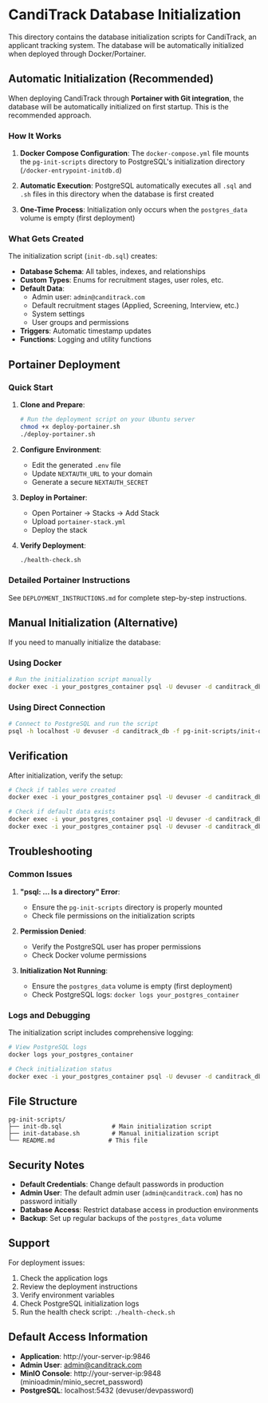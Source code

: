 # CandiTrack Database Initialization

This directory contains the database initialization scripts for CandiTrack, an applicant tracking system. The database will be automatically initialized when deployed through Docker/Portainer.

## Automatic Initialization (Recommended)

When deploying CandiTrack through **Portainer with Git integration**, the database will be automatically initialized on first startup. This is the recommended approach.

### How It Works

1. **Docker Compose Configuration**: The `docker-compose.yml` file mounts the `pg-init-scripts` directory to PostgreSQL's initialization directory (`/docker-entrypoint-initdb.d`)

2. **Automatic Execution**: PostgreSQL automatically executes all `.sql` and `.sh` files in this directory when the database is first created

3. **One-Time Process**: Initialization only occurs when the `postgres_data` volume is empty (first deployment)

### What Gets Created

The initialization script (`init-db.sql`) creates:

- **Database Schema**: All tables, indexes, and relationships
- **Custom Types**: Enums for recruitment stages, user roles, etc.
- **Default Data**:
  - Admin user: `admin@canditrack.com`
  - Default recruitment stages (Applied, Screening, Interview, etc.)
  - System settings
  - User groups and permissions
- **Triggers**: Automatic timestamp updates
- **Functions**: Logging and utility functions

## Portainer Deployment

### Quick Start

1. **Clone and Prepare**:
   ```bash
   # Run the deployment script on your Ubuntu server
   chmod +x deploy-portainer.sh
   ./deploy-portainer.sh
   ```

2. **Configure Environment**:
   - Edit the generated `.env` file
   - Update `NEXTAUTH_URL` to your domain
   - Generate a secure `NEXTAUTH_SECRET`

3. **Deploy in Portainer**:
   - Open Portainer → Stacks → Add Stack
   - Upload `portainer-stack.yml`
   - Deploy the stack

4. **Verify Deployment**:
   ```bash
   ./health-check.sh
   ```

### Detailed Portainer Instructions

See `DEPLOYMENT_INSTRUCTIONS.md` for complete step-by-step instructions.

## Manual Initialization (Alternative)

If you need to manually initialize the database:

### Using Docker

```bash
# Run the initialization script manually
docker exec -i your_postgres_container psql -U devuser -d canditrack_db < pg-init-scripts/init-db.sql
```

### Using Direct Connection

```bash
# Connect to PostgreSQL and run the script
psql -h localhost -U devuser -d canditrack_db -f pg-init-scripts/init-db.sql
```

## Verification

After initialization, verify the setup:

```bash
# Check if tables were created
docker exec -i your_postgres_container psql -U devuser -d canditrack_db -c "\dt"

# Check if default data exists
docker exec -i your_postgres_container psql -U devuser -d canditrack_db -c "SELECT COUNT(*) FROM users;"
docker exec -i your_postgres_container psql -U devuser -d canditrack_db -c "SELECT COUNT(*) FROM recruitment_stages;"
```

## Troubleshooting

### Common Issues

1. **"psql: ... Is a directory" Error**:
   - Ensure the `pg-init-scripts` directory is properly mounted
   - Check file permissions on the initialization scripts

2. **Permission Denied**:
   - Verify the PostgreSQL user has proper permissions
   - Check Docker volume permissions

3. **Initialization Not Running**:
   - Ensure the `postgres_data` volume is empty (first deployment)
   - Check PostgreSQL logs: `docker logs your_postgres_container`

### Logs and Debugging

The initialization script includes comprehensive logging:

```bash
# View PostgreSQL logs
docker logs your_postgres_container

# Check initialization status
docker exec -i your_postgres_container psql -U devuser -d canditrack_db -c "SELECT * FROM system_settings;"
```

## File Structure

```
pg-init-scripts/
├── init-db.sql              # Main initialization script
├── init-database.sh         # Manual initialization script
└── README.md               # This file
```

## Security Notes

- **Default Credentials**: Change default passwords in production
- **Admin User**: The default admin user (`admin@canditrack.com`) has no password initially
- **Database Access**: Restrict database access in production environments
- **Backup**: Set up regular backups of the `postgres_data` volume

## Support

For deployment issues:

1. Check the application logs
2. Review the deployment instructions
3. Verify environment variables
4. Check PostgreSQL initialization logs
5. Run the health check script: `./health-check.sh`

## Default Access Information

- **Application**: http://your-server-ip:9846
- **Admin User**: admin@canditrack.com
- **MinIO Console**: http://your-server-ip:9848 (minioadmin/minio_secret_password)
- **PostgreSQL**: localhost:5432 (devuser/devpassword) 